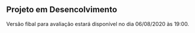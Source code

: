 ## Projeto em Desencolvimento

Versão fibal para avaliação estará disponível no dia 06/08/2020 às 19:00.